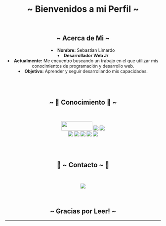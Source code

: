 <body>
  <center>
<h1 align="center">~ Bienvenidos a mi Perfil ~</h1>
<br>
<div>
<h2 align="center"> ~ Acerca de Mi ~ </h2>
<li>
 <b>Nombre:</b> Sebastian Limardo</li>
<li>
<b>Desarrollador Web Jr</b>
</li>
<li>
<b>Actualmente:</b> Me encuentro buscando un trabajo en el que utilizar mis conocimientos de programación y desarrollo web.
</li>
<li>
<b>Objetivo:</b> Aprender y seguir desarrollando mis capacidades.
</li>
<br><br><br>
</div>
<div>
<h2 align="center">            ~ 📇 Conocimiento 📇 ~</h2>
 <br>
<p align="center"><img src="https://miro.medium.com/v2/resize:fit:1400/1*m0H6-tUbW6grMlezlb52yw.png" width="100" height="30"/> <img src="https://img.shields.io/badge/html5%20-%23E34F26.svg?&style=for-the-badge&logo=html5&logoColor=white"/> <img src="https://img.shields.io/badge/css3%20-%231572B6.svg?&style=for-the-badge&logo=css3&logoColor=white"/><br>
 <img src="https://img.shields.io/badge/node.js%20-%2343853D.svg?&style=for-the-badge&logo=node.js&logoColor=white"/> <img src="https://img.shields.io/badge/javascript%20-%23323330.svg?&style=for-the-badge&logo=javascript&logoColor=%23F7DF1E"/> <img src="https://img.shields.io/badge/git%20-%23F05033.svg?&style=for-the-badge&logo=git&logoColor=white"/> <img src="https://d1.awsstatic.com/asset-repository/products/amazon-rds/1024px-MySQL.ff87215b43fd7292af172e2a5d9b844217262571.png"/> <img src="https://www.bairesdev.com/wp-content/uploads/2022/06/Picture6-1.svg"/> <br><br>
</p>
<br>
<h2 align="center">           📝 ~ Contacto ~ 📝</h2>
<br>
<p align="center"><a href="https://www.linkedin.com/in/sebastián-limardo-8abb95236/" target="_blank"><img src="https://t1.uc.ltmcdn.com/es/posts/8/9/5/como_eliminar_mi_cuenta_de_linkedin_4598_600.jpg"/></a> </p>
</div>
<br>
<div>
<h2 align="center"> ~ Gracias por Leer! ~ </h2>
<hr>
</div>
</div>
    </center>
</body>